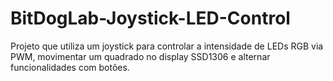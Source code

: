 # BitDogLab-Joystick-LED-Control
Projeto que utiliza um joystick para controlar a intensidade de LEDs RGB via PWM, movimentar um quadrado no display SSD1306 e alternar funcionalidades com botões.
